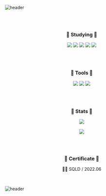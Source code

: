 <!-- ![header](https://capsule-render.vercel.app/api?type=waving&color=3A6351&height=250&section=header&text=🐌%20mongdiwoo%20🐌&fontSize=40&animation=fadeIn&fontColor=F2EDD7) -->
![header](https://capsule-render.vercel.app/api?type=wave&color=red&height=200&section=header&text=🐌%20mongdiwoo%20🐌&fontSize=0)

<div align="center">
  
<br><br>
<h3> 🏁 Studying 🏁 </h3>
<div align="center">
  <img src="https://img.shields.io/badge/HTML5-E34F26?style=flat&logo=HTML5&logoColor=white"/>
  <img src="https://img.shields.io/badge/CSS3-1572B6?style=flat&logo=CSS3&logoColor=white"/>
  <img src="https://img.shields.io/badge/JavaScript-F7DF1E?style=flat&logo=JavaScript&logoColor=white"/>
  <img src="https://img.shields.io/badge/JAVA-007396?style=flat&logo=Eclipse IDE&logoColor=white"/>
  <img src="https://img.shields.io/badge/react-61DAFB?style=flat&logo=react&logoColor=white" />
 </div>
 
 <br><br>
 <h3> 🏁 Tools 🏁 </h3>
 <div align="center">
   <img src="https://img.shields.io/badge/Visual Studio Code-007ACC?style=flat&logo=Visual Studio Code&logoColor=white" />
  <img src="https://img.shields.io/badge/Eclipse IDE-2C2255?style=flat&logo=Eclipse IDE&logoColor=white" />
  <img src="https://img.shields.io/badge/GitHub-181717?style=flat&logo=GitHub&logoColor=white" />
 </div>


<br><br>
<h3> 🏁 Stats 🏁 </h3>
<a href="https://github.com/anuraghazra/github-readme-stats">
  <img align="center" src="https://github-readme-stats.vercel.app/api?username=MyungJiwoo&show_icons=true&theme=graywhite" />
</a>
<br><br>
<a href="https://github.com/anuraghazra/convoychat">
  <img align="center" src="https://github-readme-stats.vercel.app/api/top-langs/?username=MyungJiwoo&langs_count=10&layout=compact&theme=graywhite" />
</a>


<br><br>
<h3> 🏁 Certificate 🏁 </h3>
<p>👩‍💻 SQLD / 2022.06</p>
<!-- <ul>
  <li style="list-style: none;">SQLD / 2022.06</li>
</ul> -->
  
</div>


<br><br>
![header](https://capsule-render.vercel.app/api?type=wave&color=black&height=200&section=footer&text=%20render&fontSize=0)
